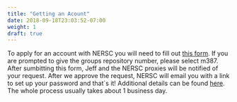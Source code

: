 ```yaml
---
title: "Getting an Acount"
date: 2018-09-18T23:03:52-07:00
weight: 1
draft: true
---
```


To apply for an account with NERSC you will need to fill out
[this form](https://nim.nersc.gov/nersc_account_request.php). If you are
prompted to give the groups repository number, please select m387. After
sumbitting this form, Jeff and the NERSC proxies will be notified of your
request. After we approve the request, NERSC will email you with a link to set
up your password and that`s it! Additional details can be found 
[here](http://www.nersc.gov/users/accounts/user-accounts/get-a-nersc-account). The whole 
process usually takes about 1 business day. 
